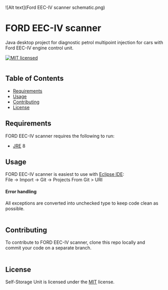![Alt text](Ford EEC-IV scanner schematic.png)

FORD EEC-IV scanner
=================
Java desktop project for diagnostic petrol multipoint injection for cars with 
Ford EEC-IV engine control unit.
 
[![MIT licensed](https://img.shields.io/badge/license-MIT-blue.svg)](https://github.com/babroval/ford-eec-iv-scanner/blob/master/LICENSE)
```

```
Table of Contents
-----------------
  * [Requirements](#requirements)
  * [Usage](#usage)
  * [Contributing](#contributing)
  * [License](#license)  


Requirements
------------
FORD EEC-IV scanner requires the following to run:
  * [JRE][jre] 8
 


Usage
-----
FORD EEC-IV scanner is easiest to use with [Eclipse IDE][eclipse]:  
File -> Import -> Git -> Projects From Git > URI

#### Error handling
All exceptions are converted into unchecked type to
keep code clean as possible.
<br/>
<br/>

Contributing
------------
To contribute to FORD EEC-IV scanner, clone this repo locally and  
commit your code on a separate branch.
<br/>
<br/>

License
-------
Self-Storage Unit is licensed under the [MIT][mit] license.  

[jre]: http://www.oracle.com/technetwork/java/javase/downloads/
[eclipse]: https://www.eclipse.org/downloads/
[mit]: https://github.com/babroval/ford-eec-iv-scanner/blob/master/LICENSE/

